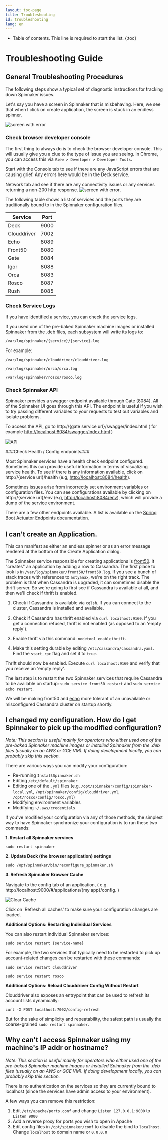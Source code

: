 ```yaml
---
layout: toc-page
title: Troubleshooting
id: troubleshooting
lang: en
---
```


* Table of contents. This line is required to start the list.
{:toc}

# Troubleshooting Guide

## General Troubleshooting Procedures
The following steps show a typical set of diagnostic instructions for tracking down Spinnaker issues. 

Let's say you have a screen in Spinnaker that is misbehaving. Here, we see that when I click on create application, the screen is stuck in an endless spinner. 

![screen with error](../images/troubleshooting/stuckApplication.png)

### Check browser developer console ###
The first thing to always do is to check the browser developer console. This will usually give you a clue to the type of issue you are seeing. In Chrome, you can access this via `View > Developer > Developer Tools`.

Start with the Console tab to see if there are any JavaScript errors that are causing grief. Any errors here would be in the Deck service.  

Network tab and see if there are any connectivity issues or any services returning a non-200 http response. 
![screen with error](../images/troubleshooting/connectionIssue.png).

The following table shows a list of services and the ports they are traditionally bound to in the Spinnaker configuration files. 

| Service | Port |   
|---------|------|
|Deck| 9000|
|Clouddriver  |7002  |
|Echo  |8089  | 
|Front50  | 8080  |
|Gate|8084|
|Igor|8088|
|Orca|8083|
|Rosco|8087|
|Rush|8085|


### Check Service Logs ###

If you have identified a service, you can check the service logs.

If you used one of the pre-baked Spinnaker machine images or installed Spinnaker from the .deb files, each subsystem will write its logs to:

`/var/log/spinnaker/{service}/{service}.log`

For example:

`/var/log/spinnaker/clouddriver/clouddriver.log`

`/var/log/spinnaker/orca/orca.log`

`/var/log/spinnaker/rosco/rosco.log`

### Check Spinnaker API ###

Spinnaker provides a swagger endpoint available through Gate (8084). All of the Spinnaker UI goes through this API. The endpoint is useful if you wish to try passing different variables to your requests to test out variables and isolate problems.

To access the API, go to http://{gate service url}/swagger/index.html ( for example [http://localhost:8084/swagger/index.html](http://localhost:8084/swagger/index.html) )

![API](../images/troubleshooting/api.png)

###Check Health / Config endpoints###

Most Spinnaker services have a health check endpoint configured. Sometimes this can provide useful information in terms of visualizing service health. To see if there is any information available, click on http://{service url}/health (e.g, [http://localhost:8084/health](http://localhost:8084/health)).

Sometimes issues arise from incorrectly set environment variables or configuration files. You can see configurations available by clicking on http://{service url}/env (e.g, [http://localhost:8084/env](http://localhost:8084/env)), which will provide a dump of the service environment. 

There are a few other endpoints available. A list is available on the [Spring Boot Actuator Endpoints documentation](http://docs.spring.io/spring-boot/docs/current-SNAPSHOT/reference/htmlsingle/#production-ready).

## I can't create an Application.
This can manifest as either an endless spinner or as an error message rendered at the bottom of the Create Application dialog.

The Spinnaker service responsible for creating applications is [front50](https://github.com/spinnaker/front50). It "creates" an application by adding a row to Cassandra. The first place to look is in `/var/log/spinnaker/front50/front50.log`. If you see a bunch of stack traces with references to `astyanax`, we're on the right track. The problem is that when Cassandra is upgraded, it can sometimes disable the thrift server. So we're going to first see if Cassandra is available at all, and then we'll check if thrift is enabled.

1. Check if Cassandra is available via `cqlsh`. If you can connect to the cluster, Cassandra is installed and available.

1. Check if Cassandra has thrift enabled via `curl localhost:9160`. If you get a connection refused, thrift is not enabled (as opposed to an 'empty reply').

1. Enable thrift via this command: `nodetool enablethrift`.

1. Make this setting durable by editing `/etc/cassandra/cassandra.yaml`. Find the `start_rpc` flag and set it to `true`.

Thrift should now be enabled. Execute `curl localhost:9160` and verify that you receive an 'empty reply'.

The last step is to restart the two Spinnaker services that require Cassandra to be available on startup: `sudo service front50 restart` and `sudo service echo restart`.

We will be making front50 and [echo](https://github.com/spinnaker/echo) more tolerant of an unavailable or misconfigured Cassandra cluster on startup shortly.

## I changed my configuration. How do I get Spinnaker to pick up the modified configuration?
*Note: This section is useful mainly for operators who either used one of the pre-baked Spinnaker machine images or installed Spinnaker from the .deb files (usually on an AWS or GCE VM). If doing development locally, you can probably skip this section.*

There are various ways you can modify your configuration:

* Re-running `InstallSpinnaker.sh`
* Editing `/etc/default/spinnaker`
* Editing one of the `.yml` files (e.g. `/opt/spinnaker/config/spinnaker-local.yml`, `/opt/spinnaker/config/clouddriver.yml`, `/opt/rosco/config/rosco.yml`)
* Modifying environment variables
* Modifying `~/.aws/credentials`

If you've modified your configuration via any of those methods, the simplest way to have Spinnaker synchronize your configuration is to run these two commands:

**1. Restart all Spinnaker services**

`sudo restart spinnaker`

**2. Update Deck (the browser application) settings** 

`sudo /opt/spinnaker/bin/reconfigure_spinnaker.sh`

**3. Refresh Spinnaker Browser Cache** 

Navigate to the config tab of an application, ( e.g. http://localhost:9000/#/applications/{my app}/config. )

![Clear Cache](../images/troubleshooting/cache.png)

Click on 'Refresh all caches' to make sure your configuration changes are loaded. 

**Additional Options: Restarting Individual Services**

You can also restart individual Spinnaker services:

`sudo service restart {service-name}`

For example, the two services that typically need to be restarted to pick up account-related changes can be restarted with these commands:

`sudo service restart clouddriver`

`sudo service restart rosco`

**Additional Options: Reload Clouddriver Config Without Restart**

Clouddriver also exposes an entrypoint that can be used to refresh its account lists dynamically:

`curl -X POST localhost:7002/config-refresh`

But for the sake of simplicity and repeatability, the safest path is usually the coarse-grained `sudo restart spinnaker`.

## Why can't I access Spinnaker using my machine's IP addr or hostname?
*Note: This section is useful mainly for operators who either used one of the pre-baked Spinnaker machine images or installed Spinnaker from the .deb files (usually on an AWS or GCE VM). If doing development locally, you can probably skip this section.*

There is no authentication on the services so they are currently bound to localhost (since the services have admin access to your environment).

A few ways you can remove this restriction:

1. Edit `/etc/apache/ports.conf` and change `Listen 127.0.0.1:9000` to `Listen 9000`
1. Add a reverse proxy for ports you wish to open in Apache
1. Edit config files in `/opt/spinnaker/conf` to disable the bind to `localhost`. Change `localhost` to domain name or `0.0.0.0`
